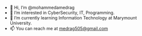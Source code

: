 - 👋 Hi, I’m @mohammedamedrag
- 👀 I’m interested in CyberSecurity, IT, Programming.
- 🌱 I’m currently learning Information Technology at Marymount University.
- 📫 You can reach me at medrag505@gmail.com

<!---
mohammedamedrag/mohammedamedrag is a ✨ special ✨ repository because its `README.md` (this file) appears on your GitHub profile.
You can click the Preview link to take a look at your changes.
--->
